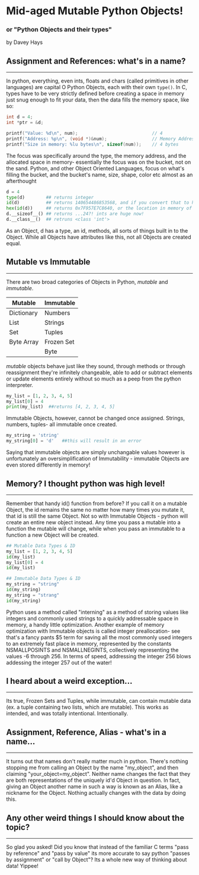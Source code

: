 # Mid-aged Mutable Python Objects!
### or "Python Objects and their types"
by Davey Hays

## Assignment and References: what's in a name?
***
In python, everything, even ints, floats and chars (called primitives in other languages) are capital O Python Objects, each with their own ```type()```. In C, types have to be very strictly defined before creating a space in memory just snug enough to fit your data, then the data fills the memory space, like so:

```c
int d = 4;
int *ptr = &d;

printf("Value: %d\n", num);                            // 4
printf("Address: %p\n", (void *)&num);                 // Memory Address, 0x7ffdf43d92a8
printf("Size in memory: %lu bytes\n", sizeof(num));    // 4 bytes
```

The focus was specifically around the type, the memory address, and the allocated space in memory- essentially the focus was on the bucket, not on the sand. Python, and other Object Oriented Languages, focus on what's filling the bucket, and the bucket's name, size, shape, color etc almost as an afterthought

```python
d = 4
type(d)        ## returns integer
id(d)          ## returns 140654486853568, and if you convert that to hex...
hex(id(d))     ## returns 0x7F957E7C8640, or the location in memory of d!
d.__sizeof__() ## returns ...24?! ints are huge now!
d.__class__()  ## retruns <class 'int'>

```
As an Object, d has a type, an id, methods, all sorts of things built in to the Object. While all Objects have attributes like this, not all Objects are created equal. 

## Mutable vs Immutable
***

There are two broad categories of Objects in Python, *mutable* and *immutable*. 

| Mutable    | Immutable   |
| ---------- | ---------   |
| Dictionary | Numbers     |
| List       | Strings     |
| Set        | Tuples      |
| Byte Array | Frozen Set  |
|            | Byte        |

*mutable* objects behave just like they sound, through methods or through reassignment they're infinitely changeable, able to add or subtract elements or update elements entirely without so much as a peep from the python interpreter.

```python
my_list = [1, 2, 3, 4, 5]
my_list[0] = 4
print(my_list)  ##returns [4, 2, 3, 4, 5]

```
Immutable Objects, however, cannot be changed once assigned. Strings, numbers, tuples- all immutable once created. 

```python
my_string = 'string'
my_string[0] = 'd'   ##this will result in an error
```
Saying that immutable objects are simply unchangable values however is unfortunately an oversimplification of Immutability - immutable Objects are even stored differently in memory!

## Memory? I thought python was high level!
***
Remember that handy id() function from before? If you call it on a mutable Object, the id remains the same no matter how many times you mutate it, that id is still the same Object. Not so with Immutable Objects - python will create an entire new object instead. Any time you pass a mutable into a function the mutable will change, while when you pass an immutable to a function a new Object will be created. 

```python
## Mutable Data Types & ID
my_list = [1, 2, 3, 4, 5]
id(my_list)
my_list[0] = 4
id(my_list)

## Immutable Data Types & ID
my_string = "string"
id(my_string)
my_string = "strang"
id(my_string)
```
Python uses a method called "interning" as a method of storing values like integers and commonly used strings to a quickly addressable space in memory, a handy little optimization. Another example of memory optimization with Immutable objects is called integer preallocation- see that's a fancy pants $5 term for saving all the most commonly used integers to an extremely fast place in memory, represented by the constants NSMALLPOSINTS and NSMALLNEGINTS, collectively representing the values -6 through 256. In terms of speed, addressing the integer 256 blows addessing the integer 257 out of the water!

## I heard about a weird exception...
***
Its true, Frozen Sets and Tuples, while immutable, can contain mutable data (ex. a tuple containing two lists, which are mutable). This works as intended, and was totally intentional. Intentionally. 

## Assignment, Reference, Alias - what's in a name...
***
It turns out that names don't really matter much in python. There's nothing stopping me from calling an Object by the name "my_object", and then claiming "your_object=my_object". Neither name changes the fact that they are both representations of the uniquely id'd Object in question. In fact, giving an Object another name in such a way is known as an Alias, like a nickname for the Object. Nothing actually changes with the data by doing this. 

## Any other weird things I should know about the topic?
***
So glad you asked! Did you know that instead of the familiar C terms "pass by reference" and "pass by value" its more accurate to say python "passes by assignment" or "call by Object"? Its a whole new way of thinking about data! Yippee!



